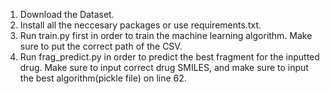 1. Download the Dataset.
2. Install all the neccesary packages or use requirements.txt.
3. Run train.py first in order to train the machine learning algorithm. Make sure to put the correct path of the CSV.
4. Run frag_predict.py in order to predict the best fragment for the inputted drug. Make sure to input correct drug SMILES, and make sure to input the best algorithm(pickle file) on line 62.
